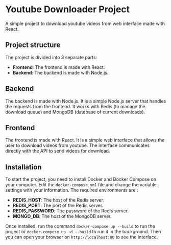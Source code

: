 # Youtube Downloader Project
A simple project to download youtube videos from web interface made with React.

## Project structure
The project is divided into 3 separate parts:
- **Frontend**: The frontend is made with React.
- **Backend**: The backend is made with Node.js.

## Backend
The backend is made with Node.js. It is a simple Node.js server that handles the requests from the frontend. It works with Redis (to manage the download queue) and MongoDB (database of current downloads). 

## Frontend
The frontend is made with React. It is a simple web interface that allows the user to download videos from youtube. The interface communicates directly with the API to send videos for download. 

## Installation
To start the project, you need to install Docker and Docker Compose on your computer.
Edit the ``docker-compose.yml`` file and change the variable settings with your information. The required environments are : 
- **REDIS_HOST**: The host of the Redis server.
- **REDIS_PORT**: The port of the Redis server.
- **REDIS_PASSWORD**: The password of the Redis server.
- **MONGO_DB**: The host of the MongoDB server.

Once installed, run the command ```docker-compose up --build``` to run the project or ``docker-compose up -d --build`` to run it in the background.
Then you can open your browser on ``http://localhost:80`` to see the interface.